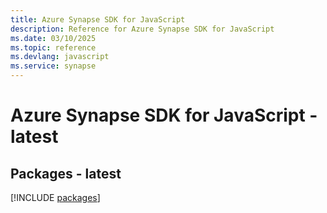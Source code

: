 ```yaml
---
title: Azure Synapse SDK for JavaScript
description: Reference for Azure Synapse SDK for JavaScript
ms.date: 03/10/2025
ms.topic: reference
ms.devlang: javascript
ms.service: synapse
---
```

# Azure Synapse SDK for JavaScript - latest
## Packages - latest
[!INCLUDE [packages](synapse-index.md)]